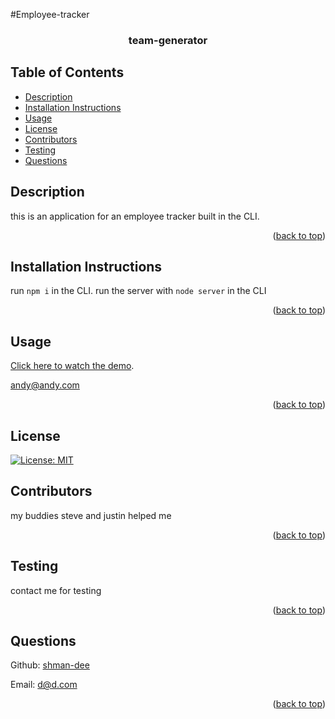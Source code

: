 #Employee-tracker

<div id="top"></div>
    <h3 align="center">team-generator</h3>
    
  ## Table of Contents
  * [Description](#description)
  * [Installation Instructions](#installation-instructions)
  * [Usage](#usage)
  * [License](#license)
  * [Contributors](#contributors)
  * [Testing](#testing)
  * [Questions](#questions)
  
  
  ## Description

this is an application for an employee tracker built in the CLI.

  <p align="right">(<a href="#top">back to top</a>)</p>

## Installation Instructions

run `npm i` in the CLI. run the server with `node server` in the CLI

  <p align="right">(<a href="#top">back to top</a>)</p>
  
  ## Usage

[Click here to watch the demo](https://drive.google.com/file/d/1tHpcuH8kUl-2gElGk-204yZHfKTMr58D/view?usp=sharing).

andy@andy.com

  <p align="right">(<a href="#top">back to top</a>)</p>
  
  ## License
  
  [![License: MIT](https://img.shields.io/badge/License-MIT-yellow.svg)](https://opensource.org/licenses/MIT)
    
  ## Contributors
  my buddies steve and justin helped me
  <p align="right">(<a href="#top">back to top</a>)</p>

## Testing

contact me for testing

  <p align="right">(<a href="#top">back to top</a>)</p>
  
  ## Questions
  Github: [shman-dee](https://github.com/shman-dee)<br/>
  
  Email: [d@d.com](d@d.com)
  <p align="right">(<a href="#top">back to top</a>)</p>
